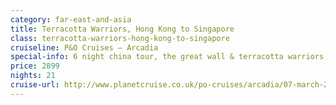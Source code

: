 ```yaml
---
category: far-east-and-asia
title: Terracotta Warriors, Hong Kong to Singapore
class: terracotta-warriors-hong-kong-to-singapore
cruiseline: P&O Cruises – Arcadia
special-info: 6 night china tour, the great wall & terracotta warriors + 2 night stay in Singapore & more
price: 2899
nights: 21
cruise-url: http://www.planetcruise.co.uk/po-cruises/arcadia/07-march-2017/105039?utm_medium=referral&utm_source=secret-escapes&utm_campaign=website
---
```

